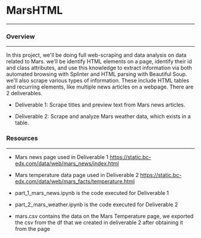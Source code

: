 # MarsHTML
------------------------------------

### Overview
------------

In this project, we'll be doing full web-scraping and data analysis on data related to Mars. we'll be identify HTML elements on a page, identify their id and class attributes, and use this knowledge to extract information via both automated browsing with Splinter and HTML parsing with Beautiful Soup. we'll also scrape various types of information. These include HTML tables and recurring elements, like multiple news articles on a webpage. There are 2 deliverables.

- Deliverable 1: Scrape titles and preview text from Mars news articles.

- Deliverable 2: Scrape and analyze Mars weather data, which exists in a table.



### Resources
-------------

- Mars news page used in Deliverable 1 https://static.bc-edx.com/data/web/mars_news/index.html

- Mars temperature data page used in Deliverable 2
    https://static.bc-edx.com/data/web/mars_facts/temperature.html

- part_1_mars_news.ipynb is the code executed for Deliverable 1

- part_2_mars_weather.ipynb is the code executed for Deliverable 2

- mars.csv contains the data on the Mars Temperature page, we exported the csv from the df that we created in deliverable 2 after obtaining it from the page

